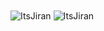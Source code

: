 <div class='d-flex'>
<img style='width:100%%;' align="center" src="https://leetcard.jacoblin.cool/ItsJiran?ext=contest" alt="ItsJiran" />
<img style='width:100%%;' align="center" src="https://github-readme-streak-stats.herokuapp.com/?user=ItsJiran&theme=dark" alt="ItsJiran" />  
</div>
